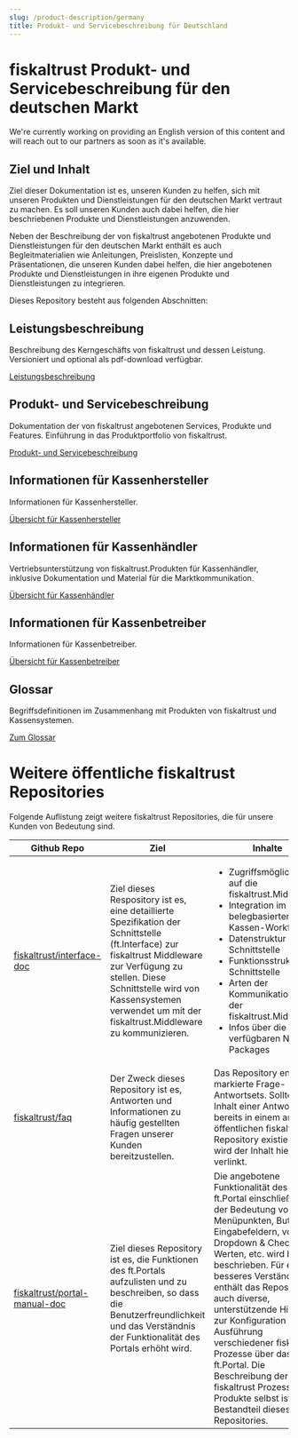 ```yaml
---
slug: /product-description/germany
title: Produkt- und Servicebeschreibung für Deutschland
---
```


# fiskaltrust Produkt- und Servicebeschreibung für den deutschen Markt

<div class="alert alert--info" role="alert">We're currently working on providing an English version of this content and will reach out to our partners as soon as it's available.</div>

## Ziel und Inhalt

Ziel dieser Dokumentation ist es, unseren Kunden zu helfen, sich mit unseren Produkten und Dienstleistungen für den deutschen Markt vertraut zu machen. Es soll unseren Kunden auch dabei helfen, die hier beschriebenen Produkte und Dienstleistungen anzuwenden. 

Neben der Beschreibung der von fiskaltrust angebotenen Produkte und Dienstleistungen für den deutschen Markt enthält es auch Begleitmaterialien wie Anleitungen, Preislisten, Konzepte und Präsentationen, die unseren Kunden dabei helfen, die hier angebotenen Produkte und Dienstleistungen in ihre eigenen Produkte und Dienstleistungen zu integrieren.

Dieses Repository besteht aus folgenden Abschnitten:

## Leistungsbeschreibung

Beschreibung des Kerngeschäfts von fiskaltrust und dessen Leistung. Versioniert und optional als pdf-download verfügbar.

[Leistungsbeschreibung](leistungsbeschreibung/README.md)

## Produkt- und Servicebeschreibung

Dokumentation der von fiskaltrust angebotenen Services, Produkte und Features. Einführung in das Produktportfolio von fiskaltrust.

[Produkt- und Servicebeschreibung](product-service-description/README.md) 

## Informationen für Kassenhersteller

Informationen für Kassenhersteller.

[Übersicht für Kassenhersteller](for-poscreators/README.md)

## Informationen für Kassenhändler

Vertriebsunterstützung von fiskaltrust.Produkten für Kassenhändler, inklusive Dokumentation und Material für die Marktkommunikation.

[Übersicht für Kassenhändler](for-posdealers/README.md)

## Informationen für Kassenbetreiber

Informationen für Kassenbetreiber.

[Übersicht für Kassenbetreiber](for-posoperators/README.md)

## Glossar

Begriffsdefinitionen im Zusammenhang mit Produkten von fiskaltrust und Kassensystemen.

[Zum Glossar](glossar/README.md)



# Weitere öffentliche fiskaltrust Repositories

Folgende Auflistung zeigt weitere fiskaltrust Repositories, die für unsere Kunden von Bedeutung sind. 

| **Github Repo**            | **Ziel** | **Inhalte** |
|-------------------|----------|------------|
|[fiskaltrust/interface-doc](https://github.com/fiskaltrust/interface-doc)| Ziel dieses Respository ist es, eine detaillierte Spezifikation der Schnittstelle (ft.Interface) zur fiskaltrust Middleware zur Verfügung zu stellen. Diese Schnittstelle wird von Kassensystemen verwendet um mit der fiskaltrust.Middleware zu kommunizieren.| <ul><li>Zugriffsmöglichkeiten auf die fiskaltrust.Middleware</li><li>Integration im belegbasierten Kassen-Workflow</li><li>Datenstruktur der Schnittstelle</li><li>Funktionsstruktur der Schnittstelle</li><li>Arten der Kommunikation mit der fiskaltrust.Middleware</li><li>Infos über die verfügbaren Nugget Packages</li></ul>|
|[fiskaltrust/faq](https://github.com/fiskaltrust/faq)| Der Zweck dieses Repository ist es, Antworten und Informationen zu häufig gestellten Fragen unserer Kunden bereitzustellen.| Das Repository enthält markierte Frage- und Antwortsets. Sollte der Inhalt einer Antwort bereits in einem anderen öffentlichen fiskaltrust Repository existieren, so wird der Inhalt hier verlinkt.|
|[fiskaltrust/portal-manual-doc](https://github.com/fiskaltrust/portal-manual-doc)| Ziel dieses Repository ist es, die Funktionen des ft.Portals aufzulisten und zu beschreiben, so dass die Benutzerfreundlichkeit und das Verständnis der Funktionalität des Portals erhöht wird.| Die angebotene Funktionalität des ft.Portal einschließlich der Bedeutung von Menüpunkten, Buttons, Eingabefeldern, von Dropdown & Checkbox-Werten, etc. wird hier beschrieben. Für ein besseres Verständniss enthält das Repository auch diverse, unterstützende Hinweise zur Konfiguration und Ausführung verschiedener fiskaltrust Prozesse über das ft.Portal. Die Beschreibung der fiskaltrust Prozesse und Produkte selbst ist nicht Bestandteil dieses Repositories. |
